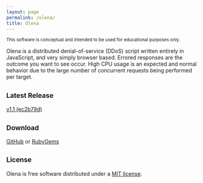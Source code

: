 ```yaml
---
layout: page
permalink: /olena/
title: Olena
---
```


<p class="notice-guide">
  <small>This software is conceptual and intended to be used for educational purposes only.</small>
</p>

Olena is a distributed denial-of-service (DDoS) script written entirely in JavaScript, and very simply browser based. Errored responses are the outcome you want to see occur. High CPU usage is an expected and normal behavior due to the large number of concurrent requests being performed per target.

## <small>Latest Release</small>
[v1.1 (ec2b79d)](https://github.com/victorwynne/olena/releases/tag/v1.1)

## <small>Download</small>
[GitHub](https://github.com/victorwynne/olena) or [RubyGems](https://rubygems.org/gems/olena)

## <small>License</small>

Olena is free software distributed under a [MIT license](https://github.com/victorwynne/olena/blob/main/LICENSE).
<br><br>
